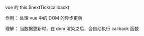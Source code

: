 <!--
 * @Descripttion:
 * @version:
 * @Author: Evildoer98
 * @Date: 2021-10-18 21:03:53
 * @LastEditors: Evildoer98
 * @LastEditTime: 2021-10-18 21:06:22
-->

vue 的 this.$nextTick(callback)

作用：
    处理 vue 中的 DOM 的异步更新

理解：
    当数据更新时，在 dom 渲染之后，会自动执行 callback 函数
